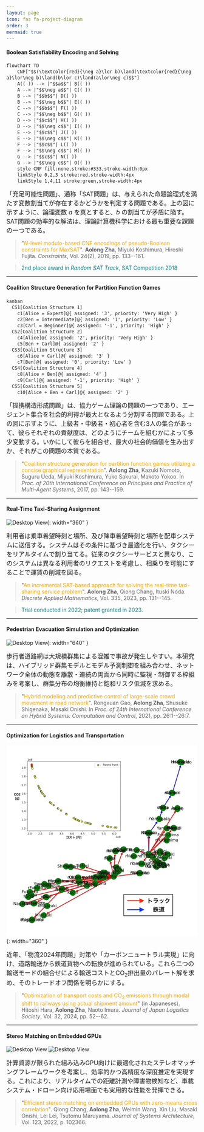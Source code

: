 ```yaml
---
layout: page
icon: fas fa-project-diagram
order: 3
mermaid: true
---
```


#### Boolean Satisfiability Encoding and Solving

```mermaid
flowchart TD
    CNF["$$(\textcolor{red}{\neg a}\lor b)\land(\textcolor{red}{\neg a}\lor\neg b)\land(b\lor c)\land(a\lor\neg c)$$"]
    A(( )) --> |"$$a$$"| B(( ))
    A --> |"$$\neg a$$"| C(( ))
    B --> |"$$b$$"| D(( ))
    B --> |"$$\neg b$$"| E(( ))
    C --> |"$$b$$"| F(( ))
    C --> |"$$\neg b$$"| G(( ))
    D --> |"$$c$$"| H(( ))
    D --> |"$$\neg c$$"| I(( ))
    E --> |"$$c$$"| J(( ))
    E --> |"$$\neg c$$"| K(( ))
    F --> |"$$c$$"| L(( ))
    F --> |"$$\neg c$$"| M(( ))
    G --> |"$$c$$"| N(( ))
    G --> |"$$\neg c$$"| O(( ))
    style CNF fill:none,stroke:#333,stroke-width:0px
    linkStyle 0,2,3 stroke:red,stroke-width:4px
    linkStyle 1,4,11 stroke:green,stroke-width:4px
```

<span style="font-size: 16px;">「充足可能性問題」、通称「SAT問題」は、与えられた命題論理式を満たす変数割当てが存在するかどうかを判定する問題である。上の図に示すように、論理変数 $a$ を真とすると、$b$ の割当てが矛盾に陥す。SAT問題の効率的な解法は、理論計算機科学における最も重要な課題の一つである。</span>

> "<span style="color:orange;">*N*-level modulo-based CNF encodings of pseudo-Boolean constraints for MaxSAT</span>". **Aolong Zha**, Miyuki Koshimura, Hiroshi Fujita. _Constraints_, Vol. 24(2), 2019, pp. 133--161. &nbsp;[<i class="fas fa-paperclip"></i>](/bibs.html#Zha_N) &nbsp;[<i class="ai ai-doi"></i>](https://doi.org/10.1007/s10601-018-9299-0)

> <span style="color:teal;">2nd place award in _Random SAT Track_, SAT Competition 2018</span> &nbsp;[<i class="fas fa-medal"></i>](/images/gluHack.pdf)

---

#### Coalition Structure Generation for Partition Function Games

```mermaid
kanban
  CS1[Coalition Structure 1]
    c1[Alice = Expert]@{ assigned: '3', priority: 'Very High' }
    c2[Ben = Intermediate]@{ assigned: '1', priority: 'Low' }
    c3[Carl = Beginner]@{ assigned: '-1', priority: 'High' }
  CS2[Coalition Structure 2]
    c4[Alice]@{ assigned: '2', priority: 'Very High' }
    c5[Ben + Carl]@{ assigned: '2' }
  CS3[Coalition Structure 3]
    c6[Alice + Carl]@{ assigned: '3' }
    c7[Ben]@{ assigned: '0', priority: 'Low' }
  CS4[Coalition Structure 4]
    c8[Alice + Ben]@{ assigned: '4' }
    c9[Carl]@{ assigned: '-1', priority: 'High' }
  CS5[Coalition Structure 5]
    c10[Alice + Ben + Carl]@{ assigned: '2' }
```

<span style="font-size: 16px;">「提携構造形成問題」は、協力ゲーム理論の問題の一つであり、エージェント集合を社会的利得が最大となるよう分割する問題である。上の図に示すように、上級者・中級者・初心者を含む3人の集合があって、彼らそれぞれの貢献度は、どのようにチームを組むかによって多少変動する。いかにして彼らを組合せ、最大の社会的価値を生み出すか、それがこの問題の本質である。</span>

> "<span style="color:orange;">Coalition structure generation for partition function games utilizing a concise graphical representation</span>". **Aolong Zha**, Kazuki Nomoto, Suguru Ueda, Miyuki Koshimura, Yuko Sakurai, Makoto Yokoo. In _Proc. of 20th International Conference on Principles and Practice of Multi-Agent Systems_, 2017, pp. 143--159. &nbsp;[<i class="fas fa-paperclip"></i>](/bibs.html#Zha_CSG) &nbsp;[<i class="ai ai-doi"></i>](https://doi.org/10.1007/978-3-319-69131-2_9)

---

#### Real-Time Taxi-Sharing Assignment

![Desktop View](/images/RTSS_Simula.gif){: width="360" }

<span style="font-size: 16px;">利用者は乗車希望時刻と場所、及び降車希望時刻と場所を配車システムに送信する。システムはその条件に基づき最適化を行い、タクシーをリアルタイムで割り当てる。従来のタクシーサービスと異なり、このシステムは異なる利用者のリクエストを考慮し、相乗りを可能にすることで運賃の削減を図る。</span>

> "<span style="color:orange;">An incremental SAT-based approach for solving the real-time taxi-sharing service problem</span>". **Aolong Zha**, Qiong Chang, Ituski Noda. _Discrete Applied Mathematics_, Vol. 335, 2023, pp. 131--145. &nbsp;[<i class="fas fa-paperclip"></i>](/bibs.html#Zha_An) &nbsp;[<i class="ai ai-doi"></i>](https://doi.org/10.1016/j.dam.2022.08.008)

> <span style="color:teal;">Trial conducted in 2022; patent granted in 2023. </span>[<i class="fas fa-file-circle-check"></i>](https://www.nedo.go.jp/news/press/AA5_101506.html) &nbsp;[<i class="fas fa-file-powerpoint"></i>](https://www.j-platpat.inpit.go.jp/c1801/PU/JP-7294660/15/en)

---

#### Pedestrian Evacuation Simulation and Optimization

![Desktop View](/images/CrowdWalk_Simula.gif){: width="640" }

<span style="font-size: 16px;">歩行者道路網は大規模群集による混雑で事故が発生しやすい。本研究は、ハイブリッド群集モデルとモデル予測制御を組み合わせ、ネットワーク全体の動態を離散・連続の両面から同時に監視・制御する枠組みを考案し、群集分布の均衡維持と飽和リスク低減を求める。</span>

> "<span style="color:orange;">Hybrid modeling and predictive control of large-scale crowd movement in road network</span>". Rongxuan Gao, **Aolong Zha**, Shusuke Shigenaka, Masaki Onishi. In _Proc. of 24th International Conference on Hybrid Systems: Computation and Control_, 2021, pp. 26:1--26:7. &nbsp;[<i class="fas fa-paperclip"></i>](/bibs.html#Gao_Hyb) &nbsp;[<i class="ai ai-doi"></i>](https://doi.org/10.1145/3447928.3456641)

---

#### Optimization for Logistics and Transportation

![Desktop View](/images/Multi-Obj_Opt.gif){: width="360" }

<span style="font-size: 16px;">近年、「物流2024年問題」対策や「カーボンニュートラル実現」に向け、道路輸送から鉄道貨物への転換が進められている。これら二つの輸送モードの組合せによる輸送コストとCO<sub>2</sub>排出量のパレート解を求め、そのトレードオフ関係を明らかにする。</span>

> "<span style="color:orange;">Optimization of transport costs and CO<sub>2</sub> emissions through modal shift to railways using actual shipment amount</span>" (in Japaneses). Hitoshi Hara, **Aolong Zha**, Naoto Imura. _Journal of Japan Logistics Society_, Vol. 32, 2024, pp. 52--62. &nbsp;[<i class="fas fa-paperclip"></i>](/bibs.html#Hara_Opt) &nbsp;[<i class="ai ai-doi"></i>](https://id.ndl.go.jp/bib/033641668)

---

#### Stereo Matching on Embedded GPUs

![Desktop View](/images/KITTI.gif)
![Desktop View](/images/Z2ZNCC.gif)

<span style="font-size: 16px;">計算資源が限られた組み込みGPU向けに最適化されたステレオマッチングフレームワークを考案し、効率的かつ高精度な深度推定を実現する。これにより、リアルタイムでの距離計測や障害物検知など、車載システム・ドローン向け応用場面でも実用的な性能を発揮できる。</span>

> "<span style="color:orange;">Efficient stereo matching on embedded GPUs with zero-means cross correlation</span>". Qiong Chang, **Aolong Zha**, Weimin Wang, Xin Liu, Masaki Onishi, Lei Lei, Tsutomu Maruyama. _Journal of Systems Architecture_, Vol. 123, 2022, p. 102366. &nbsp;[<i class="fas fa-paperclip"></i>](/bibs.html#Chang_Effi) &nbsp;[<i class="ai ai-doi"></i>](https://doi.org/10.1016/j.sysarc.2021.102366)

<!--
---

<br><center><span style="font-size: 24px; color: purple;"><strong>Interdisciplinary Relevance of Contributions</strong></span></center>
<li class="d-flex justify-content-between px-md-4">
<span style="font-size: 18px; color: brown;"><strong>Research</strong></span>
<span style="font-size: 18px; color: brown;"><strong>Fields</strong></span>
<span style="font-size: 18px; color: brown;"><strong>Keywords</strong></span>
</li>

```mermaid
---
config:
  sankey:
    showValues: false
    width: 720
---
sankey-beta

Boolean Satisfiability, Informatics, 55
Real-Time Taxi-Sharing, Informatics, 30
Stereo Matching on GPU, Informatics, 24
Real-Time Taxi-Sharing, Social Informatics, 18
Logistics Optimization, Informatics, 15
Logistics Optimization, Social Informatics, 15
Coalition Structure Generation, Informatics, 15
Pedestrian Evacuation, Social Informatics, 6
Pedestrian Evacuation, Applied Sci. & Eng., 6
Pedestrian Evacuation, Envir. Design, 5
Pedestrian Evacuation, Informatics, 4
Logistics Optimization, Envir. Design, 3
Stereo Matching on GPU, Applied Sci. & Eng., 3
Coalition Structure Generation, Social Informatics, 2

Informatics, Mathematical Logic, 28
Informatics, Knowledge Representation, 26
Informatics, Combinatorial Optimization, 23
Informatics, Search Algorithm, 16
Social Informatics, Simulation, 14
Social Informatics, Operations Research, 12
Informatics, Parallel Computing, 12
Informatics, Computational Complexity, 9
Social Informatics, Economics, 8
Informatics, Auto. Planning & Scheduling, 7
Social Informatics, Transportation, 7
Applied Sci. & Eng., Model Predictive Control, 6
Informatics, GPU Architecture, 6
Envir. Design, Disaster Prevention, 5
Informatics, Multi-Agent System, 4
Envir. Design, Low Carbon Society, 3
Applied Sci. & Eng., Robot Vision, 3
Informatics, Game Theory, 2
Informatics, Network Design, 2
Informatics, Mathematical Programming, 2
Informatics, Machine Learning, 4
Informatics, Cross Reality, 2
```
-->

<!--
```mermaid
---
config:
  sankey:
    showValues: false
    width: 720
---
sankey-beta

Boolean Satisfiability, Informatics, 55
Informatics, Mathematical Logic, 24
Informatics, Search Algorithm, 10
Informatics, Computational Complexity, 6
Informatics, Knowledge Representation, 10
Informatics, Combinatorial Optimization, 5

Coalition Structure Generation, Informatics, 15
Informatics, Mathematical Logic, 1
Informatics, Search Algorithm, 3
Informatics, Computational Complexity, 1
Informatics, Knowledge Representation, 3
Informatics, Combinatorial Optimization, 3
Informatics, Game Theory, 2
Informatics, Multi-Agent System, 2
Coalition Structure Generation, Social Informatics, 2
Social Informatics, Economics, 2

Real-Time Taxi-Sharing, Informatics, 30
Informatics, Mathematical Logic, 3
Informatics, Search Algorithm, 2
Informatics, Computational Complexity, 2
Informatics, Knowledge Representation, 8
Informatics, Combinatorial Optimization, 10
Informatics, Auto. Planning & Scheduling, 5
Real-Time Taxi-Sharing, Social Informatics, 18
Social Informatics, Operations Research, 6
Social Informatics, Transportation, 3
Social Informatics, Simulation, 6
Social Informatics, Economics, 3

Pedestrian Evacuation, Informatics, 4
Informatics, Multi-Agent System, 2
Informatics, Mathematical Programming, 2
Pedestrian Evacuation, Social Informatics, 6
Social Informatics, Transportation, 1
Social Informatics, Simulation, 5
Pedestrian Evacuation, Envir. Design, 5
Envir. Design, Disaster Prevention, 5
Pedestrian Evacuation, Applied Sci. & Eng., 6
Applied Sci. & Eng., Model Predictive Control, 6

Logistics Optimization, Informatics, 15
Informatics, Search Algorithm, 1
Informatics, Knowledge Representation, 5
Informatics, Combinatorial Optimization, 5
Informatics, Auto. Planning & Scheduling, 2
Informatics, Network Design, 2
Logistics Optimization, Social Informatics, 15
Social Informatics, Operations Research, 6
Social Informatics, Transportation, 3
Social Informatics, Simulation, 3
Social Informatics, Economics, 3
Logistics Optimization, Envir. Design, 3
Envir. Design, Low Carbon Society, 3

Stereo Matching on GPU, Informatics, 24
Informatics, GPU Architecture, 6
Informatics, Parallel Computing, 12
Informatics, Machine Learning, 4
Informatics, Cross Reality, 2
Stereo Matching on GPU, Applied Sci. & Eng., 3
Applied Sci. & Eng., Robot Vision, 3
```
-->

